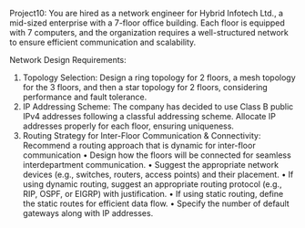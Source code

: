Project10: You are hired as a network engineer for Hybrid Infotech Ltd., a mid-sized enterprise with a 7-floor office building. Each floor is equipped with 7 computers, and the organization requires a well-structured network to ensure efficient communication and scalability.

Network Design Requirements:

1. Topology Selection: Design a ring topology for 2 floors, a mesh topology for the 3 floors, and then a star topology for 2 floors, considering performance and fault tolerance. 
2. IP Addressing Scheme: The company has decided to use Class B public IPv4 addresses following a classful addressing scheme. Allocate IP addresses properly for each floor, ensuring uniqueness.
 3. Routing Strategy for Inter-Floor Communication & Connectivity: Recommend a routing approach that is dynamic for inter-floor communication
• Design how the floors will be connected for seamless interdepartment communication. 
• Suggest the appropriate network devices (e.g., switches, routers, access points) and their placement. 
• If using dynamic routing, suggest an appropriate routing protocol (e.g., RIP, OSPF, or EIGRP) with justification. 
• If using static routing, define the static routes for efficient data flow. 
• Specify the number of default gateways along with IP addresses.
